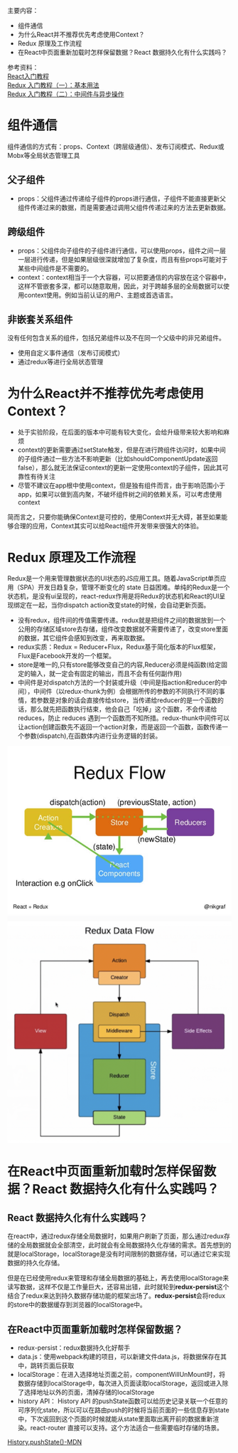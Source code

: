 主要内容：
- 组件通信
- 为什么React并不推荐优先考虑使用Context？
- Redux 原理及工作流程
- 在React中页面重新加载时怎样保留数据？React 数据持久化有什么实践吗？

参考资料：  
[React入门教程](http://caibaojian.com/react/flux.html)   
[Redux 入门教程（一）：基本用法](http://www.ruanyifeng.com/blog/2016/09/redux_tutorial_part_one_basic_usages.html)   
[Redux 入门教程（二）：中间件与异步操作](http://www.ruanyifeng.com/blog/2016/09/redux_tutorial_part_two_async_operations.html)



# 组件通信
组件通信的方式有：props、Context（跨层级通信）、发布订阅模式、Redux或Mobx等全局状态管理⼯具
## 父子组件
- props：父组件通过传递给子组件的props进行通信，子组件不能直接更新父组件传递过来的数据，而是需要通过调用父组件传递过来的方法去更新数据。

## 跨级组件
- props：父组件向子组件的子组件进行通信，可以使用props，组件之间一层一层进行传递，但是如果层级很深就增加了复杂度，而且有些props可能对于某些中间组件是不需要的。
- context：context相当于一个大容器，可以把要通信的内容放在这个容器中，这样不管嵌套多深，都可以随意取用，因此，对于跨越多层的全局数据可以使用context使用。例如当前认证的⽤户、主题或⾸选语⾔。

## 非嵌套关系组件
没有任何包含关系的组件，包括兄弟组件以及不在同一个父级中的非兄弟组件。
- 使用自定义事件通信（发布订阅模式）
- 通过redux等进行全局状态管理

# 为什么React并不推荐优先考虑使用Context？
- 处于实验阶段，在后面的版本中可能有较大变化，会给升级带来较大影响和麻烦
- context的更新需要通过setState触发，但是在进行跨组件访问时，如果中间的子组件通过一些方法不影响更新（比如shouldComponentUpdate返回false），那么就无法保证context的更新一定使用context的子组件，因此其可靠性有待关注
- 尽管不建议在app根中使用context，但是独有组件而言，由于影响范围小于app，如果可以做到高内聚，不破坏组件树之间的依赖关系，可以考虑使用context

简而言之，只要你能确保Context是可控的，使用Context并无大碍，甚至如果能够合理的应用，Context其实可以给React组件开发带来很强大的体验。

# Redux 原理及工作流程
Redux是一个用来管理数据状态的UI状态的JS应用工具。随着JavaScript单页应用（SPA）开发日趋复杂，管理不断变化的 state 日益困难。单纯的Redux是一个状态机，是没有ui呈现的，react-redux作用是将Redux的状态机和React的UI呈现绑定在一起，当你dispatch action改变state的时候，会自动更新页面。

- 没有redux，组件间的传值需要传递。redux就是把组件之间的数据放到一个公用的存储区域store去存储，组件改变数据就不需要传递了，改变store里面的数据，其它组件会感知到改变，再来取数据。
- redux实质：Redux = Reducer+Flux，Redux基于简化版本的Flux框架，Flux是Facebook开发的一个框架。
- store是唯一的,只有store能够改变自己的内容,Reducer必须是纯函数(给定固定的输入，就一定会有固定的输出，而且不会有任何副作用)
- 中间件是对dispatch方法的一个封装或升级（中间是指action和reducer的中间），中间件（以redux-thunk为例）会根据所传的参数的不同执行不同的事情，若参数是对象的话会直接传给store，当传递给reducer的是一个函数的话，那么就先把函数执行结束，他会自己「吃掉」这个函数，不会传递给 reduces，防止 reduces 遇到一个函数而不知所措。redux-thunk中间件可以让action创建函数先不返回一个action对象，而是返回一个函数，函数传递一个参数(dispatch),在函数体内进行业务逻辑的封装。

![](./images/redux_flow.png)
![](./images/redux_middleware_flow.png)

# 在React中页面重新加载时怎样保留数据？React 数据持久化有什么实践吗？
## React 数据持久化有什么实践吗？
在react中，通过redux存储全局数据时，如果用户刷新了页面，那么通过redux存储的全局数据就会全部清空，此时就会有全局数据持久化存储的需求。首先想到的就是localStorage，localStorage是没有时间限制的数据存储，可以通过它来实现数据的持久化存储。

但是在已经使用redux来管理和存储全局数据的基础上，再去使用localStorage来读写数据，这样不仅是工作量巨大，还容易出错，此时就轮到**redux-persist**这个结合了redux来达到持久数据存储功能的框架出场了。**redux-persist**会将redux的store中的数据缓存到浏览器的localStorage中。

## 在React中页面重新加载时怎样保留数据？
- redux-persist：redux数据持久化好帮手
- data.js：使用webpack构建的项目，可以新建文件data.js，将数据保存在其中，跳转页面后获取
- localStorage：在进入选择地址页面之前，componentWillUnMount时，将数据存储到localStorage中，每次进入页面读取localStorage，返回或进入除了选择地址以外的页面，清掉存储的localStorage
- history API： History API 的pushState函数可以给历史记录关联一个任意的可序列化state，所以可以在路由push的时候将当前页面的一些信息存到state中，下次返回到这个页面的时候就能从state里面取出离开前的数据重新渲染。react-router 直接可以支持。这个方法适合一些需要临时存储的场景。

[History.pushState()-MDN](https://developer.mozilla.org/zh-CN/docs/Web/API/History/pushState)

